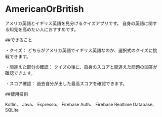 AmericanOrBritish
=====

アメリカ英語とイギリス英語を見分けるクイズアプリです。
自身の英語に関する知見を高めたい人におすすめです。

##できること

・クイズ：
どちらがアメリカ英語でイギリス英語なのか、選択式のクイズに挑戦できます。

・間違えた部分の確認：
クイズの後に、自身のスコアと間違えた問題の回答が確認できます。

・スコア確認：
過去自分が出した最高スコアを確認できます。


##使用技術

Kotlin、
Java、
Espresso、
Firebase Auth、
Firebase Realtime Database、
SQLite

